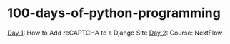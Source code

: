# 100-days-of-python-programming

[Day 1](https://github.com/chalermpongintarat/100-days-of-python-programming/tree/main/day01): How to Add reCAPTCHA to a Django Site
[Day 2](https://github.com/chalermpongintarat/100-days-of-python-programming/tree/main/day02): Course: NextFlow
